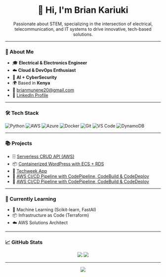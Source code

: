 <h1 align="center">👋 Hi, I'm Brian Kariuki</h1>
<p align="center">
  Passionate about STEM, specializing in the intersection of electrical, telecommunication, and IT systems to drive innovative, tech-based solutions.
</p>

---

### 📍 About Me

- 🎓 **Electrical & Electronics Engineer**
- ☁️ **Cloud & DevOps Enthusiast**
- 🤖 **AI + CyberSecurity**
- 🌍 Based in **Kenya**
- 📨 [brianmunene20@gmail.com](mailto:brianmunene20@gmail.com)
- 💼 [LinkedIn Profile](https://www.linkedin.com/in/brian-kariuki-6aa0a618b)

---

### 🛠️ Tech Stack

![Python](https://img.shields.io/badge/-Python-333?style=flat&logo=python)
![AWS](https://img.shields.io/badge/-AWS-232F3E?style=flat&logo=amazon-aws)
![Azure](https://img.shields.io/badge/-Azure-0078D4?style=flat&logo=microsoft-azure&logoColor=white)
![Docker](https://img.shields.io/badge/-Docker-0db7ed?style=flat&logo=docker)
![Git](https://img.shields.io/badge/-Git-F05032?style=flat&logo=git)
![VS Code](https://img.shields.io/badge/-VSCode-007ACC?style=flat&logo=visual-studio-code)
![DynamoDB](https://img.shields.io/badge/-DynamoDB-4053D6?style=flat&logo=amazon-dynamodb)


---

### 📚 Projects

- 🗄️ [Serverless CRUD API (AWS)](https://github.com/BrianConstantine/Project2-Serverless-CRUD-API-Lambda-Dynamodb-Amplify)
- 📦 [Containerized WordPress with ECS + RDS](https://github.com/BrianConstantine/Containerized_wordpress_ECS-RDS)
- 🧰 [Techweek App](https://github.com/BrianConstantine/TechweekAPP) 
- 🚀 [AWS CI/CD Pipeline with CodePipeline, CodeBuild & CodeDeploy](https://github.com/BrianConstantine/React-Deploy)
- 🤖 [AWS CI/CD Pipeline with CodePipeline, CodeBuild & CodeDeploy](https://github.com/BrianConstantine/React-Deploy)  


---

### 🌱 Currently Learning

- 🧠 Machine Learning (Scikit-learn, FastAI)
- 📦 Infrastructure as Code (Terraform)
- ☁️ AWS Solutions Architect

---

### 📈 GitHub Stats

<p align="center">
  <img src="https://github-readme-stats.vercel.app/api?username=BrianConstantine&show_icons=true&theme=default" />
  <img src="https://github-readme-streak-stats.herokuapp.com/?user=BrianConstantine&theme=default" />
</p>

---

<p align="center">
  <img src="https://capsule-render.vercel.app/api?type=waving&color=0f2027&height=150&section=footer" />
</p>
